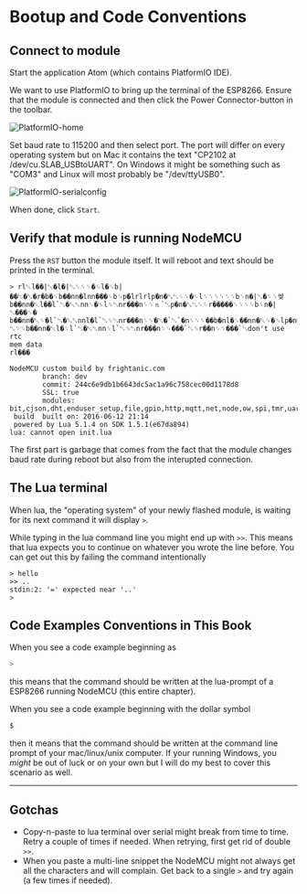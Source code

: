 # Bootup and Code Conventions

## Connect to module

Start the application Atom (which contains PlatformIO IDE).

We want to use PlatformIO to bring up the terminal of the ESP8266\. Ensure that the module is connected and then click the Power Connector-button in the toolbar.

![PlatformIO-home](/uploads/9072279df7ce88effa0547e79321dd8d/PlatformIO-home.png)

Set baud rate to 115200 and then select port. The port will differ on every operating system but on Mac it contains the text "CP2102 at /dev/cu.SLAB_USBtoUART". On Windows it might be something such as "COM3" and Linux will most probably be "/dev/ttyUSB0".

![PlatformIO-serialconfig](/uploads/bb5501fd51d488d3a3afd346c3da3d1a/PlatformIO-serialconfig.png)

When done, click `Start`.

## Verify that module is running NodeMCU

Press the `RST` button the module itself. It will reboot and text should be printed in the terminal.

```
> rl␀l��|␀�l�|␂␌␌␌�␌l�␌b|��␂�␒�r�b�␌b��nn�lnn���␌b␜p�lrlrlp�n�␐␂␌␌�␌l␌␌␌␌␌␌b␌n�|␂�␌␌쌎b��nn�␀l��l`␂�␒␒nn␌�␎l␎␂nr���n␌␌⒒`␂p�n�␐␂␌␌r�����␌␌␌␌b␌n�|␂���␌�
b��nn�␀␌�l`␂�␒␒nnl�l`␂␎␂nr���n␌␌�␒�`␂`�n␌␌␌��b�nl�␌��nn�␀␌�␎lp�n�␐␂␌␌r�����␌�␂␌b␌n�|␂␌␌b��nn�␀l�␌l`␂�␒␒nn␌l`␂␎␂nr���n␌␌���`␂␎r��n␌␌���`␂don't use rtc
mem data
rl���

NodeMCU custom build by frightanic.com
        branch: dev
        commit: 244c6e9db1b6643dc5ac1a96c758cec00d1178d8
        SSL: true
        modules: bit,cjson,dht,enduser_setup,file,gpio,http,mqtt,net,node,ow,spi,tmr,uart,wifi
 build  built on: 2016-06-12 21:14
 powered by Lua 5.1.4 on SDK 1.5.1(e67da894)
lua: cannot open init.lua
```

The first part is garbage that comes from the fact that the module changes baud rate during reboot but also from the interupted connection.

## The Lua terminal

When lua, the "operating system" of your newly flashed module, is waiting for its next command it will display `>`.

While typing in the lua command line you might end up with `>>`. This means that lua expects you to continue on whatever you wrote the line before. You can get out this by failing the command intentionally

```
> hello
>> ..
stdin:2: '=' expected near '..'
>
```

## Code Examples Conventions in This Book

When you see a code example beginning as

```lua
>
```

this means that the command should be written at the lua-prompt of a ESP8266 running NodeMCU (this entire chapter).

When you see a code example beginning with the dollar symbol

```bash
$
```

then it means that the command should be written at the command line prompt of your mac/linux/unix computer. If your running Windows, you _might_ be out of luck or on your own but I will do my best to cover this scenario as well.

---

## Gotchas

- Copy-n-paste to lua terminal over serial might break from time to time. Retry a couple of times if needed. When retrying, first get rid of double `>>`.
- When you paste a multi-line snippet the NodeMCU might not always get all the characters and will complain. Get back to a single `>` and try again (a few times if needed).
